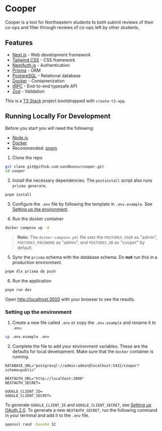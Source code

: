 # Cooper

Cooper is a tool for Northeastern students to both submit reviews of their co-ops and filter through reviews of co-ops left by other students.

## Features

- [Next.js](https://nextjs.org) - Web development framework
- [Tailwind CSS](https://tailwindcss.com) - CSS framework
- [NextAuth.js](https://next-auth.js.org/) - Authentication
- [Prisma](https://www.prisma.io/) - ORM
- [PostgreSQL](https://www.postgresql.org/) - Relational database
- [Docker](https://www.docker.com/) - Containerization
- [tRPC](https://trpc.io/) - End-to-end typesafe API
- [Zod](https://zod.dev/) - Validation

This is a [T3 Stack](https://create.t3.gg/) project bootstrapped with `create-t3-app`.

## Running Locally For Development

Before you start you will need the following:

- [Node.js](https://nodejs.org/en)
- [Docker](https://www.docker.com/)
- Recommended: [pnpm](https://pnpm.io/)

1. Clone the repo

```bash
git clone git@github.com:sandboxnu/cooper.git
cd cooper
```

2. Install the necessary dependencies. The `postinstall` script also runs `prisma generate`.

```bash
pnpm install
```

3. Configure the `.env` file by following the template in `.env.example`. See [Setting up the environment](#setting-up-the-environment).

4. Run the docker container

```bash
docker compose up -d
```

> **Note:** The `docker-compose.yml` file sets the `POSTGRES_USER` as "admin", `POSTGRES_PASSWORD` as "admin", and `POSTGRES_DB` as "cooper" by default.

5. Sync the `prisma` schema with the database schema. Do **not** run this in a production environment.

```bash
pnpm dlx prisma db push
```

6. Run the application

```bash
pnpm run dev
```

Open [http://localhost:3000](http://localhost:3000) with your browser to see the results.

### Setting up the environment

1. Create a new file called `.env` or copy the `.env.example` and rename it to `.env`.

```bash
cp .env.example .env
```

2. Complete the file to add your environment variables. These are the defaults for local development. Make sure that the `docker` container is running.

```env
DATABASE_URL="postgresql://admin:admin@localhost:5432/cooper?schema=public"

NEXTAUTH_URL="http://localhost:3000"
NEXTAUTH_SECRET=

GOOGLE_CLIENT_ID=
GOOGLE_CLIENT_SECRET=
```

To generate `GOOGLE_CLIENT_ID` and `GOOGLE_CLIENT_SECRET`, see [Setting up OAuth 2.0](https://support.google.com/cloud/answer/6158849?hl=en). To generate a new `NEXTAUTH_SECRET`, run the following command in your terminal and add it to the `.env` file.

```bash
openssl rand -base64 32
```
